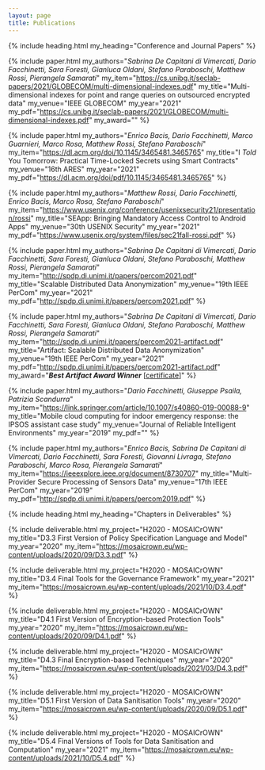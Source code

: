 ```yaml
---
layout: page
title: Publications
---
```



{% include heading.html
my_heading="Conference and Journal Papers"
%}

{% include paper.html
my_authors="_Sabrina De Capitani di Vimercati, Dario Facchinetti, Sara Foresti, Gianluca Oldani, Stefano Paraboschi, Matthew Rossi, Pierangela Samarati_"
my_item="https://cs.unibg.it/seclab-papers/2021/GLOBECOM/multi-dimensional-indexes.pdf"
my_title="Multi-dimensional indexes for point and range queries on outsourced encrypted data"
my_venue="IEEE GLOBECOM"
my_year="2021"
my_pdf="https://cs.unibg.it/seclab-papers/2021/GLOBECOM/multi-dimensional-indexes.pdf"
my_award="" 
%}

{% include paper.html
my_authors="_Enrico Bacis, Dario Facchinetti, Marco Guarnieri, Marco Rosa, Matthew Rossi, Stefano Paraboschi_"
my_item="https://dl.acm.org/doi/10.1145/3465481.3465765"
my_title="I _Told_ You Tomorrow: Practical Time-Locked Secrets using Smart Contracts"
my_venue="16th ARES"
my_year="2021"
my_pdf="https://dl.acm.org/doi/pdf/10.1145/3465481.3465765"
%}


{% include paper.html
my_authors="_Matthew Rossi, Dario Facchinetti, Enrico Bacis, Marco Rosa, Stefano Paraboschi_"
my_item="https://www.usenix.org/conference/usenixsecurity21/presentation/rossi"
my_title="SEApp: Bringing Mandatory Access Control to Android Apps"
my_venue="30th USENIX Security"
my_year="2021"
my_pdf="https://www.usenix.org/system/files/sec21fall-rossi.pdf"
%}


{% include paper.html
my_authors="_Sabrina De Capitani di Vimercati, Dario Facchinetti, Sara Foresti, Gianluca Oldani, Stefano Paraboschi, Matthew Rossi, Pierangela Samarati_"
my_item="http://spdp.di.unimi.it/papers/percom2021.pdf"
my_title="Scalable Distributed Data Anonymization"
my_venue="19th IEEE PerCom"
my_year="2021"
my_pdf="http://spdp.di.unimi.it/papers/percom2021.pdf"
%}

{% include paper.html
my_authors="_Sabrina De Capitani di Vimercati, Dario Facchinetti, Sara Foresti, Gianluca Oldani, Stefano Paraboschi, Matthew Rossi, Pierangela Samarati_"
my_item="http://spdp.di.unimi.it/papers/percom2021-artifact.pdf"
my_title="Artifact: Scalable Distributed Data Anonymization"
my_venue="19th IEEE PerCom"
my_year="2021"
my_pdf="http://spdp.di.unimi.it/papers/percom2021-artifact.pdf"
my_award="_**Best Artifact Award Winner**_ [[certificate](https://drive.google.com/file/d/1XqsnYPw1rzOUZKWYmkTIq_7JBMPpJWzK/view?usp=sharing)]"
%}

{% include paper.html
my_authors="_Dario Facchinetti, Giuseppe Psaila, Patrizia Scandurra_"
my_item="https://link.springer.com/article/10.1007/s40860-019-00088-9"
my_title="Mobile cloud computing for indoor emergency response: the IPSOS assistant case study"
my_venue="Journal of Reliable Intelligent Environments"
my_year="2019"
my_pdf=""
%}

{% include paper.html
my_authors="_Enrico Bacis, Sabrina De Capitani di Vimercati, Dario Facchinetti, Sara Foresti, Giovanni Livraga, Stefano Paraboschi, Marco Rosa, Pierangela Samarati_"
my_item="https://ieeexplore.ieee.org/document/8730707"
my_title="Multi-Provider Secure Processing of Sensors Data"
my_venue="17th IEEE PerCom"
my_year="2019"
my_pdf="http://spdp.di.unimi.it/papers/percom2019.pdf"
%}

{% include heading.html
my_heading="Chapters in Deliverables"
%}

{% include deliverable.html
my_project="H2020 - MOSAICrOWN"
my_title="D3.3 First Version of Policy Specification Language and Model"
my_year="2020"
my_item="https://mosaicrown.eu/wp-content/uploads/2020/09/D3.3.pdf"
%}

{% include deliverable.html
my_project="H2020 - MOSAICrOWN"
my_title="D3.4 Final Tools for the Governance Framework"
my_year="2021"
my_item="https://mosaicrown.eu/wp-content/uploads/2021/10/D3.4.pdf"
%}

{% include deliverable.html
my_project="H2020 - MOSAICrOWN"
my_title="D4.1 First Version of Encryption-based Protection Tools"
my_year="2020"
my_item="https://mosaicrown.eu/wp-content/uploads/2020/09/D4.1.pdf"
%}

{% include deliverable.html
my_project="H2020 - MOSAICrOWN"
my_title="D4.3 Final Encryption-based Techniques"
my_year="2020"
my_item="https://mosaicrown.eu/wp-content/uploads/2021/03/D4.3.pdf"
%}


{% include deliverable.html
my_project="H2020 - MOSAICrOWN"
my_title="D5.1 First Version of Data Sanitisation Tools"
my_year="2020"
my_item="https://mosaicrown.eu/wp-content/uploads/2020/09/D5.1.pdf"
%}

{% include deliverable.html
my_project="H2020 - MOSAICrOWN"
my_title="D5.4 Final Versions of Tools for Data Sanitisation and Computation"
my_year="2021"
my_item="https://mosaicrown.eu/wp-content/uploads/2021/10/D5.4.pdf"
%}


